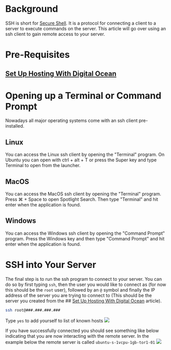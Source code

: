 # Background

SSH is short for [Secure Shell](https://en.wikipedia.org/wiki/Secure_Shell). It is a protocol for connecting a client to a server to execute commands on the server.  This article will go over using an ssh client to gain remote access to your server.

# Pre-Requisites

## [Set Up Hosting With Digital Ocean](/posts/how-to-set-up-hosting-with-digitalocean)

# Opening up a Terminal or Command Prompt

Nowadays all major operating systems come with an ssh client pre-installed.

## Linux

You can access the Linux ssh client by opening the "Terminal" program.  On Ubuntu you can open with ctrl + alt + T or press the Super key and type Terminal to open from the launcher.

## MacOS

You can access the MacOS ssh client by opening the "Terminal" program.  Press ⌘ + Space to open Spotlight Search. Then type "Terminal" and hit enter when the application is found.

## Windows

You can access the Windows ssh client by opening the "Command Prompt" program.  Press the Windows key and then type "Command Prompt" and hit enter when the application is found.

# SSH into Your Server

The final step is to run the ssh program to connect to your server.  You can do so by first typing `ssh`, then the user you would like to connect as (for now this should be the `root` user), followed by an `@` symbol and finally the IP address of the server you are trying to connect to (This should be the server you created from the ## [Set Up Hosting With Digital Ocean](/posts/how-to-set-up-hosting-with-digitalocean) article).

```bash
ssh root@###.###.###.###
```

Type `yes` to add yourself to list of known hosts
![](/static/img/digitalocean-15.png)

If you have successfully connected you should see something like below indicating that you are now interacting with the remote server.  In the example below the remote server is called `ubuntu-s-1vcpu-1gb-tor1-01`
![](/static/img/digitalocean-16.png)